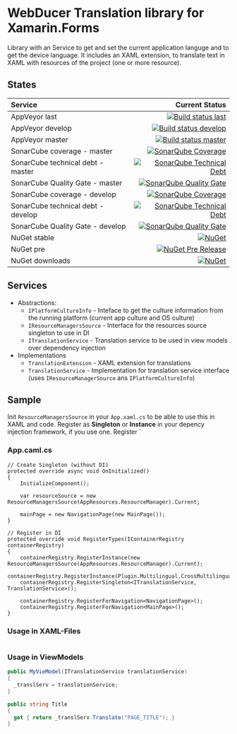# WebDucer Translation library for Xamarin.Forms

Library with an Service to get and set the current application languge and to get the device language. It includes an XAML extension, to translate text in XAML with resources of the project (one or more resource).

## States

| Service | Current Status |
| :------ | -------------: |
| AppVeyor last | [![Build status last](https://ci.appveyor.com/api/projects/status/i0rx89ds0nsp8yhx?svg=true)](https://ci.appveyor.com/project/WebDucer/wd-translations) |
| AppVeyor develop | [![Build status develop](https://ci.appveyor.com/api/projects/status/i0rx89ds0nsp8yhx/branch/develop?svg=true)](https://ci.appveyor.com/project/WebDucer/wd-translations/branch/develop) |
| AppVeyor master | [![Build status master](https://ci.appveyor.com/api/projects/status/i0rx89ds0nsp8yhx/branch/master?svg=true)](https://ci.appveyor.com/project/WebDucer/wd-translations/branch/master) |
| SonarCube coverage - master | [![SonarQube Coverage](https://sonarcloud.io/api/project_badges/measure?project=WD.Translations&metric=coverage)](https://sonarcloud.io/dashboard?id=WD.Translations) |
| SonarCube technical debt - master | [![SonarQube Technical Debt](https://sonarcloud.io/api/project_badges/measure?project=WD.Translations&metric=sqale_index)](https://sonarcloud.io/dashboard?id=WD.Translations) |
| SonarCube Quality Gate - master | [![SonarQube Quality Gate](https://sonarcloud.io/api/project_badges/measure?project=WD.Translations&metric=alert_status)](https://sonarcloud.io/dashboard?id=WD.Translations) |
| SonarCube coverage - develop | [![SonarQube Coverage](https://sonarcloud.io/api/project_badges/measure?branch=develop&project=WD.Translations&metric=coverage)](https://sonarcloud.io/dashboard?branch=develop&id=WD.Translations) |
| SonarCube technical debt - develop | [![SonarQube Technical Debt](https://sonarcloud.io/api/project_badges/measure?branch=develop&project=WD.Translations&metric=sqale_index)](https://sonarcloud.io/dashboard?branch=develop&id=WD.Translations) |
| SonarCube Quality Gate - develop | [![SonarQube Quality Gate](https://sonarcloud.io/api/project_badges/measure?branch=develop&project=WD.Translations&metric=alert_status)](https://sonarcloud.io/dashboard?branch=develop&id=WD.Translations) |
| NuGet stable | [![NuGet](https://img.shields.io/nuget/v/WD.Translations.svg)](https://www.nuget.org/packages/WD.Translations) |
| NuGet pre | [![NuGet Pre Release](https://img.shields.io/nuget/vpre/WD.Translations.svg)](https://www.nuget.org/packages/WD.Translations) |
| NuGet downloads | [![NuGet](https://img.shields.io/nuget/dt/WD.Translations.svg)](https://www.nuget.org/packages/WD.Translations) |

## Services

- Abstractions:
  - `IPlatformCultureInfo` - Inteface to get the culture information from the running platform (current app culture and OS culture)
  - `IResourceManagersSource` - Interface for the resources source singleton to use in DI
  - `ITranslationService` - Translation service to be used in view models over dependency injection
- Implementations
  - `TranslationExtension` - XAML extension for translations
  - `TranslationService` - Implementation for translation service interface (uses `IResourceManagerSource` ans `IPlatformCultureInfo`)

## Sample

Init `ResourceManagersSource` in your `App.xaml.cs` to be able to use this in XAML and code. Register as **Singleton** or **Instance** in your depency injection framework, if you use one. Register `

### App.caml.cs

```csproj
// Create Singleton (without DI)
protected override async void OnInitialized()
{
    InitializeComponent();

    var resourceSource = new ResourceManagersSource(AppResources.ResourceManager).Current;

    mainPage = new NavigationPage(new MainPage());
}

// Register in DI
protected override void RegisterTypes(IContainerRegistry containerRegistry)
{
    containerRegistry.RegisterInstance(new ResourceManagersSource(AppResources.ResourceManager).Current);
    containerRegistry.RegisterInstance(Plugin.Multilingual.CrossMultilingual.Current);
    containerRegistry.RegisterSingleton<ITranslationService, TranslationService>();

    containerRegistry.RegisterForNavigation<NavigationPage>();
    containerRegistry.RegisterForNavigation<MainPage>();
}
```

### Usage in XAML-Files

```xml
```

### Usage in ViewModels

```csharp
public MyVieModel(ITranslationService translationService)
{
  _translServ = translationService;
}

public string Title
{
  get { return _translServ.Translate("PAGE_TITLE"); }
}
```